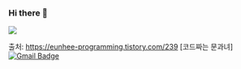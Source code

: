 ### Hi there 👋

<!--
**imyoungchae/imyoungchae** is a ✨ _special_ ✨ repository because its `README.md` (this file) appears on your GitHub profile.

Here are some ideas to get you started:

- 🔭 I’m currently working on ...
- 🌱 I’m currently learning ...
- 👯 I’m looking to collaborate on ...
- 🤔 I’m looking for help with ...
- 💬 Ask me about ...
📫 How to reach me: ...
- 😄 Pronouns: ...
- ⚡ Fun fact: ...
-->
<img src="https://img.shields.io/badge/{python}-{blue}?style={plastic}&logo={python}&logoColor={white}"/>

출처: https://eunhee-programming.tistory.com/239 [코드짜는 문과녀]
[![Gmail Badge](https://img.shields.io/badge/Gmail-d14836?style=flat-square&logo=Gmail&logoColor=white&link=mailto:imyoungchaeson@gmail.com)](mailto:imyoungchaeson@gmail.com)
